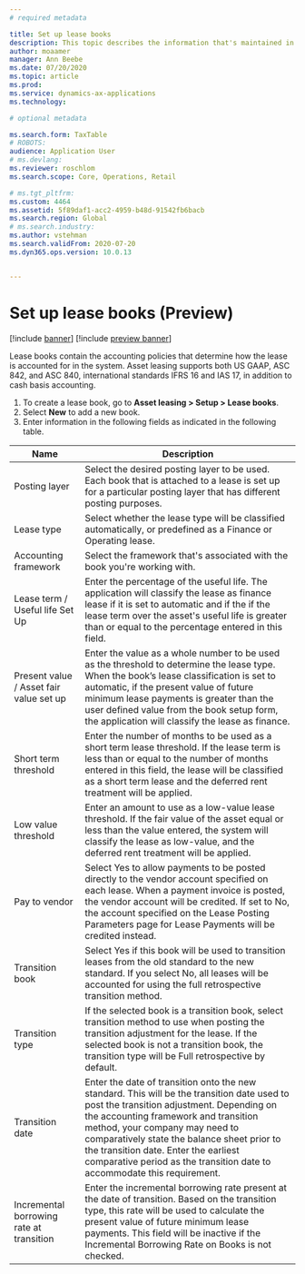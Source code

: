 ```yaml
---
# required metadata

title: Set up lease books
description: This topic describes the information that's maintained in lease books, which contain the accounting policies that determine how the lease is accounted for in the system.
author: moaamer
manager: Ann Beebe
ms.date: 07/20/2020
ms.topic: article
ms.prod: 
ms.service: dynamics-ax-applications
ms.technology: 

# optional metadata

ms.search.form: TaxTable
# ROBOTS: 
audience: Application User
# ms.devlang: 
ms.reviewer: roschlom
ms.search.scope: Core, Operations, Retail

# ms.tgt_pltfrm: 
ms.custom: 4464
ms.assetid: 5f89daf1-acc2-4959-b48d-91542fb6bacb
ms.search.region: Global
# ms.search.industry: 
ms.author: vstehman
ms.search.validFrom: 2020-07-20
ms.dyn365.ops.version: 10.0.13


---
```


# Set up lease books (Preview)

[!include [banner](../includes/banner.md)]
[!include [preview banner](../includes/preview-banner.md)]

Lease books contain the accounting policies that determine how the lease is accounted for in the system. Asset leasing supports both US GAAP, ASC 842, and ASC 840, international standards IFRS 16 and IAS 17, in addition to cash basis accounting.

1. To create a lease book, go to **Asset leasing > Setup > Lease books**.
2. Select **New** to add a new book.
3. Enter information in the following fields as indicated in the following table.

|     Name                                        |     Description                                                                                                                                                                                                                                                                                                                                                                                       |
|-------------------------------------------------|-------------------------------------------------------------------------------------------------------------------------------------------------------------------------------------------------------------------------------------------------------------------------------------------------------------------------------------------------------------------------------------------------------|
|     Posting layer                               |     Select the desired posting layer to be used. Each book   that is attached to a lease is set up for a particular posting layer   that has different posting purposes.                                                                                                                                                                                                                 |
|     Lease type                                  |     Select whether the lease type will be classified automatically, or predefined as a Finance or Operating lease.                                                                                                                                                                                                                                                                   |
|     Accounting framework                        |     Select the framework that's associated with the book you're working with.                                                                                                                                                                                                                                                                                                                                  |
|     Lease term / Useful life Set Up             |     Enter the percentage of the useful life. The application will classify the lease as finance lease if it is set to automatic and if the if the lease term over the asset's useful life is greater than or equal to the percentage entered in this field.                                                    |
|     Present value / Asset fair value set up     |     Enter the value as a whole number to be used as the   threshold to determine the lease type. When the book’s lease classification   is set to automatic, if the present value of future minimum lease payments is   greater than the user defined value from the book setup form, the application   will classify the lease as finance.                                                           |
|     Short term threshold                        |     Enter the number of months to be used as a short term   lease threshold. If the lease term is less than or equal to the number of   months entered in this field, the lease will be classified as a short term   lease and the deferred rent treatment will be applied.                                                                                                                           |
|     Low value threshold                         |     Enter an amount to use as a low-value lease threshold. If the fair value of the asset equal or less than the value entered, the system will classify the lease as low-value, and the deferred rent treatment will be applied.                                                                                                                                   |
|     Pay to vendor                               |     Select Yes to allow payments to be posted directly to the   vendor account specified on each lease. When a payment invoice is posted, the   vendor account will be credited. If set to No, the account specified on the   Lease Posting Parameters page for Lease Payments will be credited instead.                                                                                              |
|     Transition book                             |     Select Yes if this book will be used to transition leases   from the old standard to the new standard. If you select No, all leases will   be accounted for using the full retrospective transition method.                                                                                                                                                                                       |
|     Transition type                             |     If the selected book is a transition book, select   transition method to use when posting the transition adjustment for the   lease. If the selected book is not a transition book, the transition type   will be Full retrospective by default.                                                                                                                                                  |
|     Transition date                             |     Enter the date of transition onto the new standard. This   will be the transition date used to post the transition adjustment. Depending   on the accounting framework and transition method, your company may need to   comparatively state the balance sheet prior to the transition date. Enter the   earliest comparative period as the transition date to accommodate this   requirement.    |
|     Incremental borrowing rate at transition    |     Enter the incremental borrowing rate present at the date   of transition. Based on the transition type, this rate will be used to   calculate the present value of future minimum lease payments. This field will   be inactive if the Incremental Borrowing Rate on Books is not checked.                                                                                                        |
